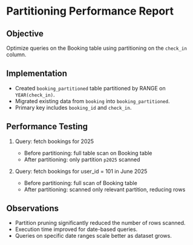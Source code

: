 # Partitioning Performance Report

## Objective
Optimize queries on the Booking table using partitioning on the `check_in` column.

## Implementation
- Created `booking_partitioned` table partitioned by RANGE on `YEAR(check_in)`.
- Migrated existing data from `booking` into `booking_partitioned`.
- Primary key includes `booking_id` and `check_in`.

## Performance Testing
1. Query: fetch bookings for 2025
   - Before partitioning: full table scan on Booking table
   - After partitioning: only partition `p2025` scanned

2. Query: fetch bookings for user_id = 101 in June 2025
   - Before partitioning: full scan of Booking table
   - After partitioning: scanned only relevant partition, reducing rows

## Observations
- Partition pruning significantly reduced the number of rows scanned.
- Execution time improved for date-based queries.
- Queries on specific date ranges scale better as dataset grows.


